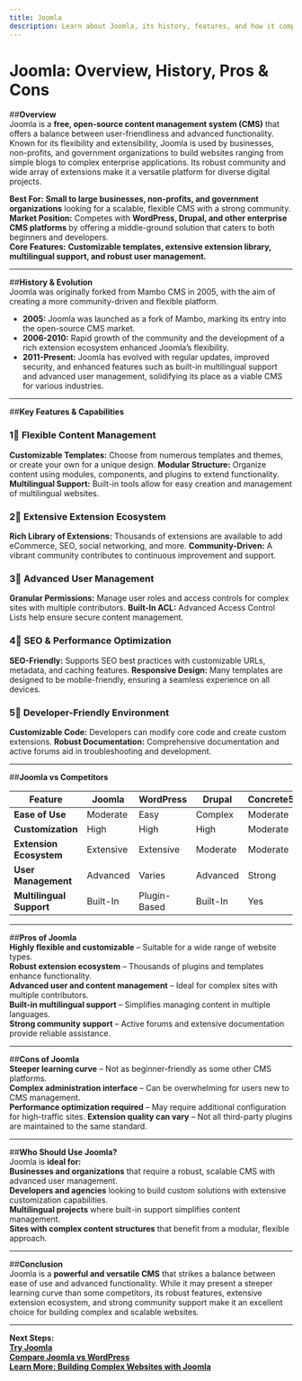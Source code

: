 ```yaml
---
title: Joomla
description: Learn about Joomla, its history, features, and how it compares to other CMS platforms.
---
```


# **Joomla: Overview, History, Pros & Cons**

##**Overview**  
Joomla is a **free, open-source content management system (CMS)** that offers a balance between user-friendliness and advanced functionality. Known for its flexibility and extensibility, Joomla is used by businesses, non-profits, and government organizations to build websites ranging from simple blogs to complex enterprise applications. Its robust community and wide array of extensions make it a versatile platform for diverse digital projects.

 **Best For:** **Small to large businesses, non-profits, and government organizations** looking for a scalable, flexible CMS with a strong community.  
 **Market Position:** Competes with **WordPress, Drupal, and other enterprise CMS platforms** by offering a middle-ground solution that caters to both beginners and developers.  
 **Core Features:** **Customizable templates, extensive extension library, multilingual support, and robust user management.**

---

##**History & Evolution**  
Joomla was originally forked from Mambo CMS in 2005, with the aim of creating a more community-driven and flexible platform.

- **2005:** Joomla was launched as a fork of Mambo, marking its entry into the open-source CMS market.
- **2006-2010:** Rapid growth of the community and the development of a rich extension ecosystem enhanced Joomla’s flexibility.
- **2011-Present:** Joomla has evolved with regular updates, improved security, and enhanced features such as built-in multilingual support and advanced user management, solidifying its place as a viable CMS for various industries.

---

##**Key Features & Capabilities**

### **1⃣ Flexible Content Management**
 **Customizable Templates:** Choose from numerous templates and themes, or create your own for a unique design.
 **Modular Structure:** Organize content using modules, components, and plugins to extend functionality.
 **Multilingual Support:** Built-in tools allow for easy creation and management of multilingual websites.

### **2⃣ Extensive Extension Ecosystem**
 **Rich Library of Extensions:** Thousands of extensions are available to add eCommerce, SEO, social networking, and more.
 **Community-Driven:** A vibrant community contributes to continuous improvement and support.

### **3⃣ Advanced User Management**
 **Granular Permissions:** Manage user roles and access controls for complex sites with multiple contributors.
 **Built-In ACL:** Advanced Access Control Lists help ensure secure content management.

### **4⃣ SEO & Performance Optimization**
 **SEO-Friendly:** Supports SEO best practices with customizable URLs, metadata, and caching features.
 **Responsive Design:** Many templates are designed to be mobile-friendly, ensuring a seamless experience on all devices.

### **5⃣ Developer-Friendly Environment**
 **Customizable Code:** Developers can modify core code and create custom extensions.
 **Robust Documentation:** Comprehensive documentation and active forums aid in troubleshooting and development.

---

##**Joomla vs Competitors**

| Feature                   | Joomla            | WordPress         | Drupal            | Concrete5         |
|---------------------------|-------------------|-------------------|-------------------|-------------------|
| **Ease of Use**           |  Moderate       |  Easy           |  Complex        |  Moderate       |
| **Customization**         |  High          |  High          |  High          |  Moderate       |
| **Extension Ecosystem**   |  Extensive     |  Extensive      |  Moderate       |  Moderate       |
| **User Management**       |  Advanced      |  Varies         |  Advanced      |  Strong         |
| **Multilingual Support**  |  Built-In      |  Plugin-Based   |  Built-In      |  Yes           |

---

##**Pros of Joomla**  
 **Highly flexible and customizable** – Suitable for a wide range of website types.  
 **Robust extension ecosystem** – Thousands of plugins and templates enhance functionality.  
 **Advanced user and content management** – Ideal for complex sites with multiple contributors.  
 **Built-in multilingual support** – Simplifies managing content in multiple languages.  
 **Strong community support** – Active forums and extensive documentation provide reliable assistance.

---

##**Cons of Joomla**  
 **Steeper learning curve** – Not as beginner-friendly as some other CMS platforms.  
 **Complex administration interface** – Can be overwhelming for users new to CMS management.  
 **Performance optimization required** – May require additional configuration for high-traffic sites.
 **Extension quality can vary** – Not all third-party plugins are maintained to the same standard.

---

##**Who Should Use Joomla?**  
Joomla is **ideal for:**  
 **Businesses and organizations** that require a robust, scalable CMS with advanced user management.  
 **Developers and agencies** looking to build custom solutions with extensive customization capabilities.  
 **Multilingual projects** where built-in support simplifies content management.  
 **Sites with complex content structures** that benefit from a modular, flexible approach.

---

##**Conclusion**  
Joomla is a **powerful and versatile CMS** that strikes a balance between ease of use and advanced functionality. While it may present a steeper learning curve than some competitors, its robust features, extensive extension ecosystem, and strong community support make it an excellent choice for building complex and scalable websites.

---

 **Next Steps:**  
 **[Try Joomla](https://www.joomla.org/)**  
 **[Compare Joomla vs WordPress](#)**  
 **[Learn More: Building Complex Websites with Joomla](#)**
